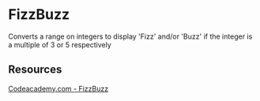 # FizzBuzz

Converts a range on integers to display 'Fizz' and/or 'Buzz' if the integer is a multiple of 3 or 5 respectively

## Resources
[Codeacademy.com - FizzBuzz](https://www.codecademy.com/forum_questions/4f7dce8b3674790003001c3a)